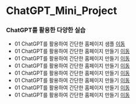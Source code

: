 # ChatGPT_Mini_Project


### ChatGPT를 활용한 다양한 실습
 * 01 ChatGPT를 활용하여 간단한 홈페이지 샘플 [이동]( )
 * 01 ChatGPT를 활용하여 간단한 홈페이지 만들기 [이동]( )
 * 01 ChatGPT를 활용하여 간단한 홈페이지 만들기 [이동]( )
 * 01 ChatGPT를 활용하여 간단한 홈페이지 만들기 [이동]( )
 * 01 ChatGPT를 활용하여 간단한 홈페이지 만들기 [이동]( )
 * 01 ChatGPT를 활용하여 간단한 홈페이지 만들기 [이동]( )
 * 01 ChatGPT를 활용하여 간단한 홈페이지 만들기 [이동]( )
 * 01 ChatGPT를 활용하여 간단한 홈페이지 만들기 [이동]( )
